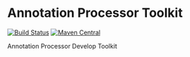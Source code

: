 # Annotation Processor Toolkit
[![Build Status](https://travis-ci.org/XDean/AnnotationProcessorToolkit.svg?branch=master)](https://travis-ci.org/XDean/AnnotationProcessorToolkit)
[![Maven Central](https://maven-badges.herokuapp.com/maven-central/com.github.XDean/AnnotationProcessorToolkit/badge.svg)](https://maven-badges.herokuapp.com/maven-central/com.github.XDean/AnnotationProcessorToolkit)

Annotation Processor Develop Toolkit